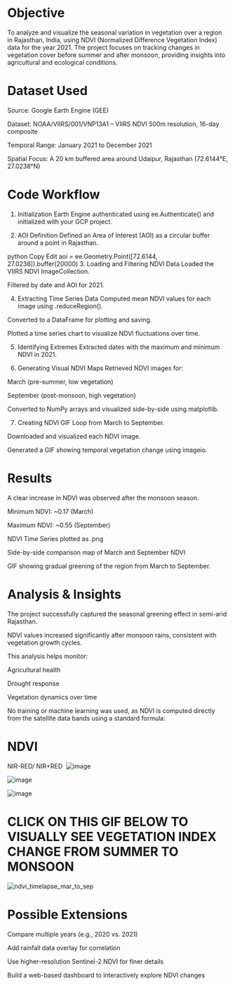 # Objective
To analyze and visualize the seasonal variation in vegetation over a region in Rajasthan, India, using NDVI (Normalized Difference Vegetation Index) data for the year 2021. The project focuses on tracking changes in vegetation cover before summer and after monsoon, providing insights into agricultural and ecological conditions.

# Dataset Used
Source: Google Earth Engine (GEE)

Dataset: NOAA/VIIRS/001/VNP13A1 – VIIRS NDVI 500m resolution, 16-day composite

Temporal Range: January 2021 to December 2021

Spatial Focus: A 20 km buffered area around Udaipur, Rajasthan (72.6144°E, 27.0238°N)

# Code Workflow
1. Initialization
Earth Engine authenticated using ee.Authenticate() and initialized with your GCP project.

2. AOI Definition
Defined an Area of Interest (AOI) as a circular buffer around a point in Rajasthan.

python
Copy
Edit
aoi = ee.Geometry.Point([72.6144, 27.0238]).buffer(20000)
3. Loading and Filtering NDVI Data
Loaded the VIIRS NDVI ImageCollection.

Filtered by date and AOI for 2021.

4. Extracting Time Series Data
Computed mean NDVI values for each image using .reduceRegion().

Converted to a DataFrame for plotting and saving.

Plotted a time series chart to visualize NDVI fluctuations over time.

5. Identifying Extremes
Extracted dates with the maximum and minimum NDVI in 2021.

6. Generating Visual NDVI Maps
Retrieved NDVI images for:

March (pre-summer, low vegetation)

September (post-monsoon, high vegetation)

Converted to NumPy arrays and visualized side-by-side using matplotlib.

7. Creating NDVI GIF
Loop from March to September.

Downloaded and visualized each NDVI image.

Generated a GIF showing temporal vegetation change using imageio.

# Results
A clear increase in NDVI was observed after the monsoon season.

Minimum NDVI: ~0.17 (March)

Maximum NDVI: ~0.55 (September)

NDVI Time Series plotted as .png

Side-by-side comparison map of March and September NDVI

GIF showing gradual greening of the region from March to September.

# Analysis & Insights
The project successfully captured the seasonal greening effect in semi-arid Rajasthan.

NDVI values increased significantly after monsoon rains, consistent with vegetation growth cycles.

This analysis helps monitor:

Agricultural health

Drought response

Vegetation dynamics over time

No training or machine learning was used, as NDVI is computed directly from the satellite data bands using a standard formula:

NDVI
=
NIR-RED/
NIR+RED
​
![image](https://github.com/user-attachments/assets/0c0f0d2c-8bbb-46f6-b4ed-6e6e17f9d550)

![image](https://github.com/user-attachments/assets/e7eaf7c8-696c-458f-9192-ed7e10a08872)

![image](https://github.com/user-attachments/assets/08b7e96d-7f6d-4ea8-a872-7f21aad7d3e2)


# CLICK ON THIS GIF BELOW TO VISUALLY SEE VEGETATION INDEX CHANGE FROM SUMMER TO MONSOON
![ndvi_timelapse_mar_to_sep](https://github.com/user-attachments/assets/32d21272-3daa-4d00-bee8-8164ef580602)

# Possible Extensions
Compare multiple years (e.g., 2020 vs. 2021)

Add rainfall data overlay for correlation

Use higher-resolution Sentinel-2 NDVI for finer details

Build a web-based dashboard to interactively explore NDVI changes

